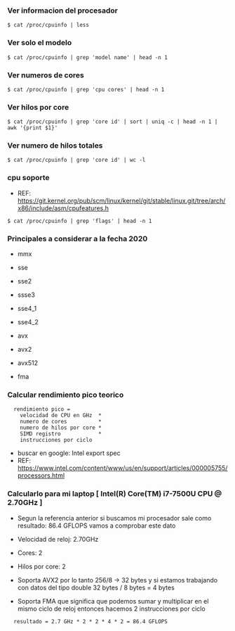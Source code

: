 ### Ver informacion del procesador

~~~
$ cat /proc/cpuinfo | less
~~~

### Ver solo el modelo

~~~
$ cat /proc/cpuinfo | grep 'model name' | head -n 1
~~~

### Ver numeros de cores

~~~
$ cat /proc/cpuinfo | grep 'cpu cores' | head -n 1
~~~

### Ver hilos por core

~~~
$ cat /proc/cpuinfo | grep 'core id' | sort | uniq -c | head -n 1 | awk '{print $1}'
~~~

### Ver numero de hilos totales
~~~
$ cat /proc/cpuinfo | grep 'core id' | wc -l
~~~

### cpu soporte

- REF: https://git.kernel.org/pub/scm/linux/kernel/git/stable/linux.git/tree/arch/x86/include/asm/cpufeatures.h

~~~
$ cat /proc/cpuinfo | grep 'flags' | head -n 1
~~~

### Principales a considerar a la fecha 2020

- mmx

- sse
- sse2
- ssse3
- sse4_1
- sse4_2

- avx
- avx2
- avx512

- fma

### Calcular rendimiento pico teorico

~~~
  rendimiento pico = 
	velocidad de CPU en GHz  * 
	numero de cores          *
	numero de hilos por core *
	SIMD registro            *
	instrucciones por ciclo
~~~

- buscar en google: Intel export spec
- REF: https://www.intel.com/content/www/us/en/support/articles/000005755/processors.html

###  Calcularlo para mi laptop [ Intel(R) Core(TM) i7-7500U CPU @ 2.70GHz ]

- Segun la referencia anterior si buscamos mi procesador sale como resultado: 86.4 GFLOPS vamos a comprobar este dato

- Velocidad de reloj: 2.70GHz
- Cores: 2
- Hilos por core: 2
- Soporta AVX2 por lo tanto 256/8 -> 32 bytes y si estamos trabajando con datos del tipo double 32 bytes / 8 bytes = 4 bytes
- Soporta FMA que significa que podemos sumar y multiplicar en el mismo ciclo de reloj entonces hacemos 2 instrucciones por ciclo

~~~
  resultado = 2.7 GHz * 2 * 2 * 4 * 2 = 86.4 GFLOPS 
~~~
